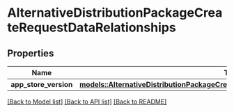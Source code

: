 # AlternativeDistributionPackageCreateRequestDataRelationships

## Properties

Name | Type | Description | Notes
------------ | ------------- | ------------- | -------------
**app_store_version** | [**models::AlternativeDistributionPackageCreateRequestDataRelationshipsAppStoreVersion**](AlternativeDistributionPackageCreateRequest_data_relationships_appStoreVersion.md) |  | 

[[Back to Model list]](../README.md#documentation-for-models) [[Back to API list]](../README.md#documentation-for-api-endpoints) [[Back to README]](../README.md)


